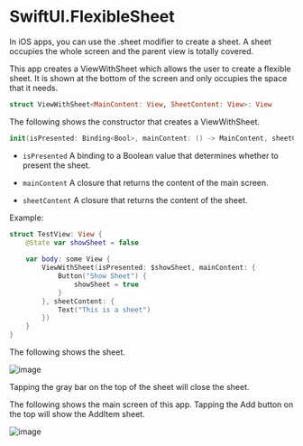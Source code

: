 # SwiftUI.FlexibleSheet

In iOS apps, you can use the .sheet modifier to create a sheet. A sheet occupies the whole screen and the parent view is totally covered.

This app creates a ViewWithSheet which allows the user to create a flexible sheet. It is shown at the bottom of the screen and only occupies the space that it needs.

```Swift
struct ViewWithSheet<MainContent: View, SheetContent: View>: View
```

The following shows the constructor that creates a ViewWithSheet.

```Swift
init(isPresented: Binding<Bool>, mainContent: () -> MainContent, sheetContent: () -> SheetContent)
```
* `isPresented` 
A binding to a Boolean value that determines whether to present the sheet.

* `mainContent` 
A closure that returns the content of the main screen.

* `sheetContent` 
A closure that returns the content of the sheet.

Example:
```Swift
struct TestView: View {
    @State var showSheet = false
    
    var body: some View {
        ViewWithSheet(isPresented: $showSheet, mainContent: {
            Button("Show Sheet") {
                showSheet = true
            }
        }, sheetContent: {
            Text("This is a sheet")
        })
    }
}
```

The following shows the sheet.

![image](https://user-images.githubusercontent.com/15805568/142751710-854587dd-39ff-4ea8-b72e-41f6a4bdc95f.png)

Tapping the gray bar on the top of the sheet will close the sheet.

The following shows the main screen of this app. Tapping the Add button on the top will show the AddItem sheet.

![image](https://user-images.githubusercontent.com/15805568/142751795-112182ce-ab4e-47e2-8643-8f0e72bc876e.png)


```
